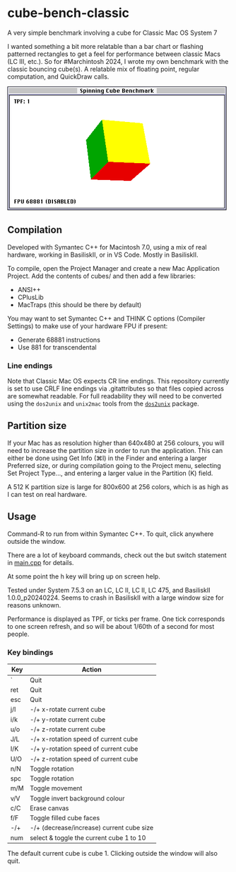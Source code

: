 # cube-bench-classic
A very simple benchmark involving a cube for Classic Mac OS System 7

I wanted something a bit more relatable than a bar chart or flashing patterned rectangles to get a feel for performance between classic Macs (LC III, etc.). So for #Marchintosh 2024, I wrote my own benchmark with the classic bouncing cube(s). A relatable mix of floating point, regular computation, and QuickDraw calls.

![Screenshot of the benchmark](screenshot.png)

## Compilation

Developed with Symantec C++ for Macintosh 7.0, using a mix of real hardware, working in BasiliskII, or in VS Code. Mostly in BasiliskII.

To compile, open the Project Manager and create a new Mac Application Project. Add the contents of cubes/ and then add a few libraries:

* ANSI++
* CPlusLib
* MacTraps (this should be there by default)

You may want to set Symantec C++ and THINK C options (Compiler Settings) to make use of your hardware FPU if present:

* Generate 68881 instructions
* Use 881 for transcendental

### Line endings

Note that Classic Mac OS expects CR line endings. This repository currently is set to use CRLF line endings via .gitattributes so that files copied across are somewhat readable. For full readability they will need to be converted using the `dos2unix` and `unix2mac` tools from the [`dos2unix`](https://waterlan.home.xs4all.nl/dos2unix.html) package.

## Partition size

If your Mac has as resolution higher than 640x480 at 256 colours, you will need to increase the partition size in order to run the application. This can either be done using Get Info (⌘I) in the Finder and entering a larger Preferred size, or during compilation going to the Project menu, selecting Set Project Type..., and entering a larger value in the Partition (K) field.

A 512 K partition size is large for 800x600 at 256 colors, which is as high as I can test on real hardware.

## Usage

Command-R to run from within Symantec C++. To quit, click anywhere outside the window.

There are a lot of keyboard commands, check out the but switch statement in [main.cpp](cubes/main.cpp) for details.

At some point the h key will bring up on screen help.

Tested under System 7.5.3 on an LC, LC II, LC II, LC 475, and BasiliskII 1.0.0_p20240224. Seems to crash in BasiliskII with a large window size for reasons unknown.

Performance is displayed as TPF, or ticks per frame. One tick corresponds to one screen refresh, and so will be about 1/60th of a second for most people.

### Key bindings

| Key | Action                                    |
| --- | ----------------------------------------- |
| `   | Quit                                      |
| ret | Quit                                      |
| esc | Quit                                      |
| j/l | -/+ x-rotate current cube                 |
| i/k | -/+ y-rotate current cube                 |
| u/o | -/+ z-rotate current cube                 |
| J/L | -/+ x-rotation speed of current cube      |
| I/K | -/+ y-rotation speed of current cube      |
| U/O | -/+ z-rotation speed of current cube      |
| n/N | Toggle rotation                           |
| spc | Toggle rotation                           |
| m/M | Toggle movement                           |
| v/V | Toggle invert background colour           |
| c/C | Erase canvas                              |
| f/F | Toggle filled cube faces                  |
| -/+ | -/+ (decrease/increase) current cube size |
| num | select & toggle the current cube 1 to 10  |

The default current cube is cube 1. Clicking outside the window will also quit.